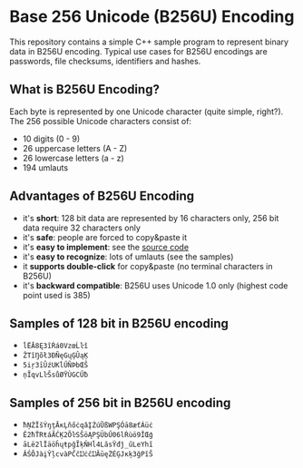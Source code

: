 Base 256 Unicode (B256U) Encoding
=================================
This repository contains a simple C++ sample program to represent binary data in B256U encoding. Typical use cases for B256U encodings are passwords, file checksums, identifiers and hashes.

What is B256U Encoding?
-----------------------
Each byte is represented by one Unicode character (quite simple, right?). The 256 possible Unicode characters consist of:
* 10 digits (0 - 9)
* 26 uppercase letters (A - Z)
* 26 lowercase letters (a - z)
* 194 umlauts

Advantages of B256U Encoding
----------------------------
* it's **short**: 128 bit data are represented by 16 characters only, 256 bit data require 32 characters only
* it's **safe**: people are forced to copy&paste it 
* it's **easy to implement**: see the [source code](base256.cpp)
* it's **easy to recognize**: lots of umlauts (see the samples)
* it **supports double-click** for copy&paste (no terminal characters in B256U) 
* it's **backward compatible**: B256U uses Unicode 1.0 only (highest code point used is 385)

Samples of 128 bit in B256U encoding
------------------------------------
* `ĺËĀ8Ę3ĩŔá0VzœĹŀî`
* `ŽTĭŊõł3ÐÑęGųĢÛąĶ`
* `5iŗ3īÛźUKĺŰÑÞbŒŜ`
* `ņĨqvLŀŠsůØŸÙGCŰƀ`

Samples of 256 bit in B256U encoding
------------------------------------
* `ħŅŹĬšÝŋţĀĸĻňőċqâĮŹúŪßWPŞÓā8æťÁüċ`
* `Ě2ħŤRŧáÃĆĶ2ÕŀSŜöĄPŞÜbŰ06lŔùö9ĬŒģ`
* `āLë2lÏäöĥųŧpğĨķŇHĺ4LăsŸđĵ_űLeYhĩ`
* `ÂŚÔJàįŶļcvàPĈčĲċĉĲĂūęŻÉĢJĸķ3ğPĭŠ`
